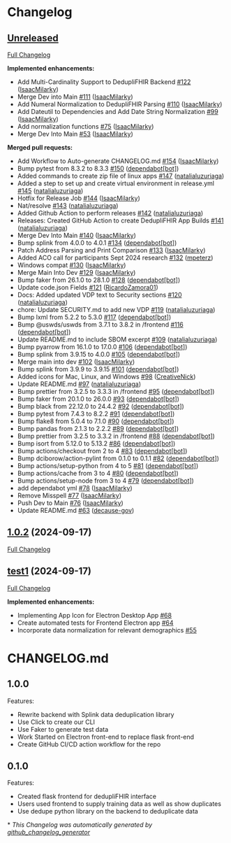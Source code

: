 # Changelog

## [Unreleased](https://github.com/DSACMS/dedupliFHIR/tree/HEAD)

[Full Changelog](https://github.com/DSACMS/dedupliFHIR/compare/1.0.2...HEAD)

**Implemented enhancements:**

- Add Multi-Cardinality Support to DedupliFHIR Backend  [\#122](https://github.com/DSACMS/dedupliFHIR/pull/122) ([IsaacMilarky](https://github.com/IsaacMilarky))
- Merge Dev into Main [\#111](https://github.com/DSACMS/dedupliFHIR/pull/111) ([IsaacMilarky](https://github.com/IsaacMilarky))
- Add Numeral Normalization to DedupliFHIR Parsing [\#110](https://github.com/DSACMS/dedupliFHIR/pull/110) ([IsaacMilarky](https://github.com/IsaacMilarky))
- Add Dateutil to Dependencies and Add Date String Normalization  [\#99](https://github.com/DSACMS/dedupliFHIR/pull/99) ([IsaacMilarky](https://github.com/IsaacMilarky))
- Add normalization functions [\#75](https://github.com/DSACMS/dedupliFHIR/pull/75) ([IsaacMilarky](https://github.com/IsaacMilarky))
- Merge Dev Into Main [\#53](https://github.com/DSACMS/dedupliFHIR/pull/53) ([IsaacMilarky](https://github.com/IsaacMilarky))

**Merged pull requests:**

- Add Workflow to Auto-generate CHANGELOG.md [\#154](https://github.com/DSACMS/dedupliFHIR/pull/154) ([IsaacMilarky](https://github.com/IsaacMilarky))
- Bump pytest from 8.3.2 to 8.3.3 [\#150](https://github.com/DSACMS/dedupliFHIR/pull/150) ([dependabot[bot]](https://github.com/apps/dependabot))
- Added commands to create zip file of linux apps [\#147](https://github.com/DSACMS/dedupliFHIR/pull/147) ([natalialuzuriaga](https://github.com/natalialuzuriaga))
- Added a step to set up and create virtual environment in release.yml [\#145](https://github.com/DSACMS/dedupliFHIR/pull/145) ([natalialuzuriaga](https://github.com/natalialuzuriaga))
- Hotfix for Release Job [\#144](https://github.com/DSACMS/dedupliFHIR/pull/144) ([IsaacMilarky](https://github.com/IsaacMilarky))
- Nat/resolve [\#143](https://github.com/DSACMS/dedupliFHIR/pull/143) ([natalialuzuriaga](https://github.com/natalialuzuriaga))
- Added Github Action to perform releases [\#142](https://github.com/DSACMS/dedupliFHIR/pull/142) ([natalialuzuriaga](https://github.com/natalialuzuriaga))
- Releases: Created GitHub Action to create DedupliFHIR App Builds [\#141](https://github.com/DSACMS/dedupliFHIR/pull/141) ([natalialuzuriaga](https://github.com/natalialuzuriaga))
- Merge Dev Into Main [\#140](https://github.com/DSACMS/dedupliFHIR/pull/140) ([IsaacMilarky](https://github.com/IsaacMilarky))
- Bump splink from 4.0.0 to 4.0.1 [\#134](https://github.com/DSACMS/dedupliFHIR/pull/134) ([dependabot[bot]](https://github.com/apps/dependabot))
- Patch Address Parsing and Print Comparison  [\#133](https://github.com/DSACMS/dedupliFHIR/pull/133) ([IsaacMilarky](https://github.com/IsaacMilarky))
- Added ACO call for participants Sept 2024 research  [\#132](https://github.com/DSACMS/dedupliFHIR/pull/132) ([mpeterz](https://github.com/mpeterz))
- Windows compat [\#130](https://github.com/DSACMS/dedupliFHIR/pull/130) ([IsaacMilarky](https://github.com/IsaacMilarky))
- Merge Main Into Dev [\#129](https://github.com/DSACMS/dedupliFHIR/pull/129) ([IsaacMilarky](https://github.com/IsaacMilarky))
- Bump faker from 26.1.0 to 28.1.0 [\#128](https://github.com/DSACMS/dedupliFHIR/pull/128) ([dependabot[bot]](https://github.com/apps/dependabot))
- Update code.json Fields [\#121](https://github.com/DSACMS/dedupliFHIR/pull/121) ([RicardoZamora01](https://github.com/RicardoZamora01))
- Docs: Added updated VDP text to Security sections [\#120](https://github.com/DSACMS/dedupliFHIR/pull/120) ([natalialuzuriaga](https://github.com/natalialuzuriaga))
- chore: Update SECURITY.md to add new VDP [\#119](https://github.com/DSACMS/dedupliFHIR/pull/119) ([natalialuzuriaga](https://github.com/natalialuzuriaga))
- Bump lxml from 5.2.2 to 5.3.0 [\#117](https://github.com/DSACMS/dedupliFHIR/pull/117) ([dependabot[bot]](https://github.com/apps/dependabot))
- Bump @uswds/uswds from 3.7.1 to 3.8.2 in /frontend [\#116](https://github.com/DSACMS/dedupliFHIR/pull/116) ([dependabot[bot]](https://github.com/apps/dependabot))
- Update README.md to include SBOM excerpt [\#109](https://github.com/DSACMS/dedupliFHIR/pull/109) ([natalialuzuriaga](https://github.com/natalialuzuriaga))
- Bump pyarrow from 16.1.0 to 17.0.0 [\#106](https://github.com/DSACMS/dedupliFHIR/pull/106) ([dependabot[bot]](https://github.com/apps/dependabot))
- Bump splink from 3.9.15 to 4.0.0 [\#105](https://github.com/DSACMS/dedupliFHIR/pull/105) ([dependabot[bot]](https://github.com/apps/dependabot))
- Merge main into dev [\#102](https://github.com/DSACMS/dedupliFHIR/pull/102) ([IsaacMilarky](https://github.com/IsaacMilarky))
- Bump splink from 3.9.9 to 3.9.15 [\#101](https://github.com/DSACMS/dedupliFHIR/pull/101) ([dependabot[bot]](https://github.com/apps/dependabot))
- Added icons for Mac, Linux, and Windows [\#98](https://github.com/DSACMS/dedupliFHIR/pull/98) ([CreativeNick](https://github.com/CreativeNick))
- Update README.md [\#97](https://github.com/DSACMS/dedupliFHIR/pull/97) ([natalialuzuriaga](https://github.com/natalialuzuriaga))
- Bump prettier from 3.2.5 to 3.3.3 in /frontend [\#95](https://github.com/DSACMS/dedupliFHIR/pull/95) ([dependabot[bot]](https://github.com/apps/dependabot))
- Bump faker from 20.1.0 to 26.0.0 [\#93](https://github.com/DSACMS/dedupliFHIR/pull/93) ([dependabot[bot]](https://github.com/apps/dependabot))
- Bump black from 22.12.0 to 24.4.2 [\#92](https://github.com/DSACMS/dedupliFHIR/pull/92) ([dependabot[bot]](https://github.com/apps/dependabot))
- Bump pytest from 7.4.3 to 8.2.2 [\#91](https://github.com/DSACMS/dedupliFHIR/pull/91) ([dependabot[bot]](https://github.com/apps/dependabot))
- Bump flake8 from 5.0.4 to 7.1.0 [\#90](https://github.com/DSACMS/dedupliFHIR/pull/90) ([dependabot[bot]](https://github.com/apps/dependabot))
- Bump pandas from 2.1.3 to 2.2.2 [\#89](https://github.com/DSACMS/dedupliFHIR/pull/89) ([dependabot[bot]](https://github.com/apps/dependabot))
- Bump prettier from 3.2.5 to 3.3.2 in /frontend [\#88](https://github.com/DSACMS/dedupliFHIR/pull/88) ([dependabot[bot]](https://github.com/apps/dependabot))
- Bump isort from 5.12.0 to 5.13.2 [\#86](https://github.com/DSACMS/dedupliFHIR/pull/86) ([dependabot[bot]](https://github.com/apps/dependabot))
- Bump actions/checkout from 2 to 4 [\#83](https://github.com/DSACMS/dedupliFHIR/pull/83) ([dependabot[bot]](https://github.com/apps/dependabot))
- Bump dciborow/action-pylint from 0.1.0 to 0.1.1 [\#82](https://github.com/DSACMS/dedupliFHIR/pull/82) ([dependabot[bot]](https://github.com/apps/dependabot))
- Bump actions/setup-python from 4 to 5 [\#81](https://github.com/DSACMS/dedupliFHIR/pull/81) ([dependabot[bot]](https://github.com/apps/dependabot))
- Bump actions/cache from 3 to 4 [\#80](https://github.com/DSACMS/dedupliFHIR/pull/80) ([dependabot[bot]](https://github.com/apps/dependabot))
- Bump actions/setup-node from 3 to 4 [\#79](https://github.com/DSACMS/dedupliFHIR/pull/79) ([dependabot[bot]](https://github.com/apps/dependabot))
- add dependabot yml [\#78](https://github.com/DSACMS/dedupliFHIR/pull/78) ([IsaacMilarky](https://github.com/IsaacMilarky))
- Remove Misspell [\#77](https://github.com/DSACMS/dedupliFHIR/pull/77) ([IsaacMilarky](https://github.com/IsaacMilarky))
- Push Dev to Main [\#76](https://github.com/DSACMS/dedupliFHIR/pull/76) ([IsaacMilarky](https://github.com/IsaacMilarky))
- Update README.md [\#63](https://github.com/DSACMS/dedupliFHIR/pull/63) ([decause-gov](https://github.com/decause-gov))

## [1.0.2](https://github.com/DSACMS/dedupliFHIR/tree/1.0.2) (2024-09-17)

[Full Changelog](https://github.com/DSACMS/dedupliFHIR/compare/test1...1.0.2)

## [test1](https://github.com/DSACMS/dedupliFHIR/tree/test1) (2024-09-17)

[Full Changelog](https://github.com/DSACMS/dedupliFHIR/compare/1.0.0...test1)

**Implemented enhancements:**

- Implementing App Icon for Electron Desktop App [\#68](https://github.com/DSACMS/dedupliFHIR/issues/68)
- Create automated tests for Frontend Electron app [\#64](https://github.com/DSACMS/dedupliFHIR/issues/64)
- Incorporate data normalization for relevant demographics [\#55](https://github.com/DSACMS/dedupliFHIR/issues/55)

# CHANGELOG.md

## 1.0.0

Features:
  - Rewrite backend with Splink data deduplication library
  - Use Click to create our CLI
  - Use Faker to generate test data
  - Work Started on Electron front-end to replace flask front-end
  - Create GitHub CI/CD action workflow for the repo

## 0.1.0

Features:

  - Created flask frontend for dedupliFHIR interface
  - Users used frontend to supply training data as well as show duplicates
  - Use dedupe python library on the backend to deduplicate data


\* *This Changelog was automatically generated by [github_changelog_generator](https://github.com/github-changelog-generator/github-changelog-generator)*
